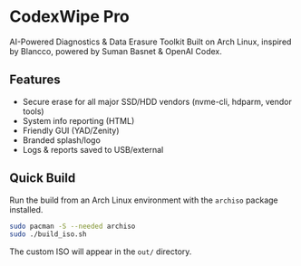 # CodexWipe Pro

AI-Powered Diagnostics & Data Erasure Toolkit
Built on Arch Linux, inspired by Blancco, powered by Suman Basnet & OpenAI Codex.

## Features
- Secure erase for all major SSD/HDD vendors (nvme-cli, hdparm, vendor tools)
- System info reporting (HTML)
- Friendly GUI (YAD/Zenity)
- Branded splash/logo
- Logs & reports saved to USB/external

## Quick Build
Run the build from an Arch Linux environment with the `archiso` package installed.

```bash
sudo pacman -S --needed archiso
sudo ./build_iso.sh
```

The custom ISO will appear in the `out/` directory.
